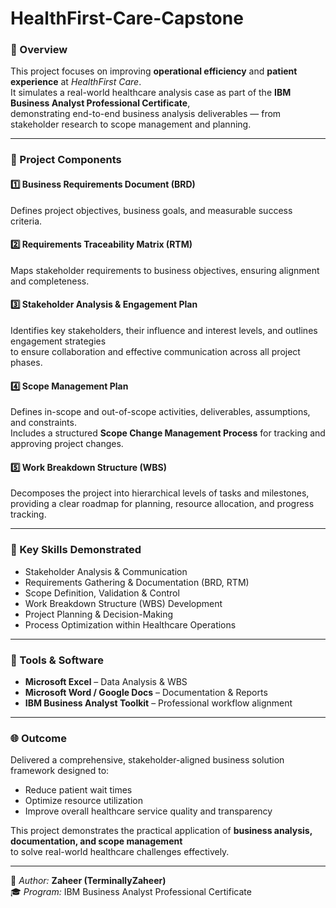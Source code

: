 # HealthFirst-Care-Capstone
### 🎯 Overview
This project focuses on improving **operational efficiency** and **patient experience** at *HealthFirst Care*.  
It simulates a real-world healthcare analysis case as part of the **IBM Business Analyst Professional Certificate**,  
demonstrating end-to-end business analysis deliverables — from stakeholder research to scope management and planning.

---

### 📘 Project Components

#### 1️⃣ Business Requirements Document (BRD)
Defines project objectives, business goals, and measurable success criteria.

#### 2️⃣ Requirements Traceability Matrix (RTM)
Maps stakeholder requirements to business objectives, ensuring alignment and completeness.

#### 3️⃣ Stakeholder Analysis & Engagement Plan
Identifies key stakeholders, their influence and interest levels, and outlines engagement strategies  
to ensure collaboration and effective communication across all project phases.

#### 4️⃣ Scope Management Plan
Defines in-scope and out-of-scope activities, deliverables, assumptions, and constraints.  
Includes a structured **Scope Change Management Process** for tracking and approving project changes.

#### 5️⃣ Work Breakdown Structure (WBS)
Decomposes the project into hierarchical levels of tasks and milestones,  
providing a clear roadmap for planning, resource allocation, and progress tracking.

---

### 🧠 Key Skills Demonstrated
- Stakeholder Analysis & Communication  
- Requirements Gathering & Documentation (BRD, RTM)  
- Scope Definition, Validation & Control  
- Work Breakdown Structure (WBS) Development  
- Project Planning & Decision-Making  
- Process Optimization within Healthcare Operations  

---

### 🧰 Tools & Software
- **Microsoft Excel** – Data Analysis & WBS  
- **Microsoft Word / Google Docs** – Documentation & Reports  
- **IBM Business Analyst Toolkit** – Professional workflow alignment  

---

### 🌐 Outcome
Delivered a comprehensive, stakeholder-aligned business solution framework designed to:
- Reduce patient wait times  
- Optimize resource utilization  
- Improve overall healthcare service quality and transparency  

This project demonstrates the practical application of **business analysis, documentation, and scope management**  
to solve real-world healthcare challenges effectively.

---

📄 *Author:* **Zaheer (TerminallyZaheer)**  
🎓 *Program:* IBM Business Analyst Professional Certificate  

